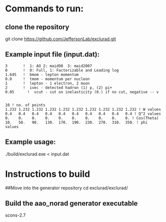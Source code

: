 # Commands to run:

## clone the repository
git clone https://github.com/JeffersonLab/exclurad.git

## Example input file (input.dat):

```
3       !  1: AO 2: maid98  3: maid2007
0       !  0: Full, 1: Factorizable and Leading log  
1.645   !  bmom - lepton momentum
0.0     !  tmom - momentum per nucleon
1       !  lepton - 1 electron, 2 muon
2       !  ivec - detected hadron (1) p, (2) pi+
0.05      !  vcut - cut on inelasticity (0.) if no cut, negative -- v


10 ! no. of points
1.232 1.232 1.232 1.232 1.232 1.232 1.232 1.232 1.232 1.232 ! W values 
0.4   0.4   0.4   0.4   0.4   0.4   0.4   0.4   0.4   0.4 ! Q^2 values
0.    0.    0.    0.    0.    0.    0.    0.    0.    0. ! Cos(Theta)
10.   50.   90.   130.  170.  190.  230.  270.  310.  350. ! phi values

```

## Example usage:
./build/exclurad.exe < input.dat

# Instructions to build
##Move into the generator repository
cd exclurad/exclurad/

## Build the aao_norad generator executable
scons-2.7

